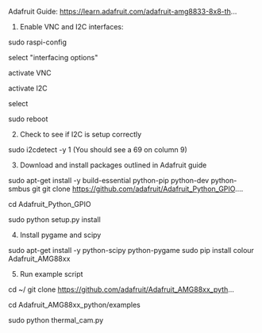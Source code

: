 Adafruit Guide: https://learn.adafruit.com/adafruit-amg8833-8x8-th...

1. Enable VNC and I2C interfaces:

sudo raspi-config

select "interfacing options"

activate VNC

activate I2C

select <FINISH>

sudo reboot

2. Check to see if I2C is setup correctly

sudo i2cdetect -y 1 (You should see a 69 on column 9)

3. Download and install packages outlined in Adafruit guide

sudo apt-get install -y build-essential python-pip python-dev python-smbus git
git clone https://github.com/adafruit/Adafruit_Python_GPIO....

cd Adafruit_Python_GPIO

sudo python setup.py install

4. Install pygame and scipy

sudo apt-get install -y python-scipy python-pygame
sudo pip install colour Adafruit_AMG88xx

5. Run example script

cd ~/
git clone https://github.com/adafruit/Adafruit_AMG88xx_pyth...

cd Adafruit_AMG88xx_python/examples

sudo python thermal_cam.py
